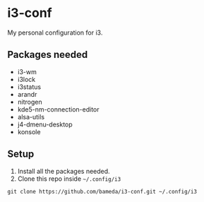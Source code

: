 i3-conf
=======

My personal configuration for i3.

Packages needed
---------------
- i3-wm
- i3lock
- i3status
- arandr
- nitrogen
- kde5-nm-connection-editor
- alsa-utils 
- j4-dmenu-desktop
- konsole

Setup
-----

1. Install all the packages needed.
2. Clone this repo inside `~/.config/i3`
```
git clone https://github.com/bameda/i3-conf.git ~/.config/i3
```
